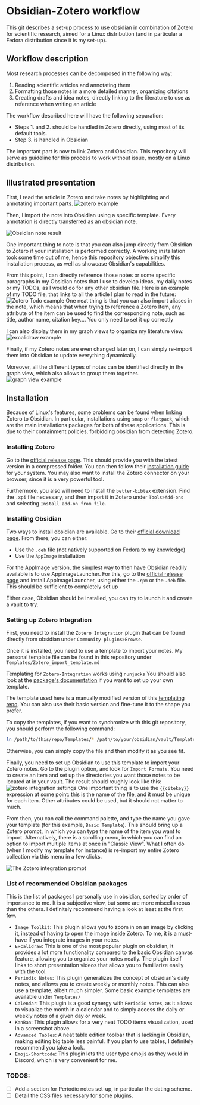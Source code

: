 # Obsidian-Zotero workflow

This git describes a set-up process to use obsidian in combination of Zotero for scientific research, aimed for a Linux distribution (and in particular a Fedora distribution since it is my set-up).

## Workflow description

Most research processes can be decomposed in the following way:
1) Reading scientific articles and annotating them
2) Formatting those notes in a more detailed manner, organizing citations
3) Creating drafts and idea notes, directly linking to the literature to use as reference when writing an article

The workflow described here will have the following separation:
* Steps 1. and 2. should be handled in Zotero directly, using most of its default tools.
* Step 3. is handled in Obsidian

The important part is now to link Zotero and Obsidian. This repository will serve as guideline for this process to work without issue, mostly on a Linux distribution. 

## Illustrated presentation
First, I read the article in Zotero and take notes by highlighting and annotating important parts.
![zotero example](assets/zotero_notes_taking.png)

Then, I import the note into Obsidian using a specific template. Every annotation is directly transferred as an obsidian note. 

![Obsidian note result](assets/obsidian_notes_imported.png)

One important thing to note is that you can also jump directly from Obsidian to Zotero if your installation is performed correctly. A working installation took some time out of me, hence this repository objective: simplify this installation process, as well as showcase Obsidian's capabilities.

From this point, I can directly reference those notes or some specific paragraphs in my Obsidian notes that I use to develop ideas, my daily notes or my TODOs, as I would do for any other obsidian file. Here is an example of my TODO file, that links to all the article I plan to read in the future:
![Zotero Todo example](assets/obsidian_notes_example.png)
One neat thing is that you can also import aliases in the note, which means that when trying to reference a Zotero Item, any attribute of the item can be used to find the corresponding note, such as title, author name, citation key.... You only need to set it up correctly


I can also display them in my graph views to organize my literature view.
![excalidraw example](assets/excalidraw_example.png)

Finally, if my Zotero notes are even changed later on, I can simply re-import them into Obsidian to update everything dynamically.

Moreover, all the different types of notes can be identified directly in the graph view, which also allows to group them together.
![graph view example](assets/graph_view_example.png)

## Installation
Because of Linux's features, some problems can be found when linking Zotero to Obsidian. In particular, installations using `snap` or `flatpack`, which are the main installations packages for both of these applications. This is due to their containment policies, forbidding obsidian from detecting Zotero.

### Installing Zotero
Go to the [official release page](https://www.zotero.org/download/). This should provide you with the latest version in a compressed folder. You can then follow their [installation guide](https://www.zotero.org/support/installation) for your system. You may also want to install the Zotero connector on your browser, since it is a very powerful tool.

Furthermore, you also will need to install the `better-bibtex` extension. Find the `.xpi` file necessary, and then import it in Zotero under `Tools>Add-ons` and selecting `Install add-on from file`.
<!-- TODO: complete this part -->

### Installing Obsidian
Two ways to install obsidian are available. Go to their [official download page](https://obsidian.md/download). From there, you can either:
* Use the `.deb` file (not natively supported on Fedora to my knowledge)
* Use the `AppImage` installation 

For the AppImage version, the simplest way to then have Obsidian readily available is to use AppImageLauncher. For this, go to the [official release page](https://github.com/TheAssassin/AppImageLauncher/releases) and install AppImageLauncher, using either the `.rpm` or the `.deb` file. This should be sufficient to completely set up 

Either case, Obsidian should be installed, you can try to launch it and create a vault to try.

### Setting up Zotero Integration
First, you need to install the `Zotero Integration` plugin that can be found directly from obsidian under `Community plugins>Browse`.

Once it is installed, you need to use a template to import your notes. My personal template file can be found in this repository under `Templates/Zotero_import_template.md` 

Templating for `Zotero-Integration` works using `nunjucks`
You should also look at the [package's documentation](https://github.com/mgmeyers/obsidian-zotero-integration/blob/main/docs/Templating.md) if you want to set up your own template. 

The template used here is a manually modified version of this [templating repo](https://github.com/nocona71/obsidian-literature-note/blob/main/README.md). You can also use their basic version and fine-tune it to the shape you prefer.

To copy the templates, if you want to synchronize with this git repository, you should perform the following command:
```bash
ln /path/to/this/repo/Templates/* /path/to/your/obsidian/vault/Templates/
```
Otherwise, you can simply copy the file and then modify it as you see fit.

Finally, you need to set up Obsidian to use this template to import your Zotero notes. Go to the plugin option, and look for `Import Formats`. You need to create an item and set up the directories you want those notes to be located at in your vault. The result should roughly look like this:
![zotero integration settings](assets/zotero_integration_settings.png) 
One important thing is to use the `{{citekey}}` expression at some point: this is the name of the file, and it must be unique for each item. Other attributes could be used, but it should not matter to much.


From then, you can call the command palette, and type the name you gave your template (for this example, `Basic Template`). This should bring up a Zotero prompt, in which you can type the name of the item you want to import. Alternatively, there is a scrolling menu, in which you can find an option to import multiple items at once in "Classic View". What I often do (when I modify my template for instance) is re-import my entire Zotero collection via this menu in a few clicks.  


![The Zotero integration prompt](assets/zotero_integration_prompt.png)
<!-- TODO: explain how to set up the template inside obsidian with screenshots -->

### List of recommended Obsidian packages
This is the list of packages I personally use in obsidian, sorted by order of importance to me. It is a subjective view, but some are more miscellaneous than the others.  I definitely recommend having a look at least at the first few. 

* `Image Toolkit`: This plugin allows you to zoom in on an image by clicking it, instead of having to open the image inside Zotero. To me, it is a must-have if you integrate images in your notes.
* `Excalidraw`: This is one of the most popular plugin on obsidian, it provides a lot more functionality compared to the basic Obsidian canvas feature, allowing you to organize your notes neatly. The plugin itself links to short presentation videos that allows you to familiarize easily with the tool. 
* `Periodic Notes`: This plugin generalizes the concept of obsidian's daily notes, and allows you to create weekly or monthly notes. This can also use a template, albeit much simpler. Some basic example templates are available under `Templates/`
* `Calendar`: This plugin is a good synergy with `Periodic Notes`, as it allows to visualize the month in a calendar and to simply access the daily or weekly notes of a given day or week. 
* `KanBan`: This plugin allows for a very neat TODO items visualization, used in a screenshot above.
* `Advanced Tables`: A neat table edition toolbar that is lacking in Obsidian, making editing big table less painful. If you plan to use tables, I definitely recommend you take a look.
* `Emoji-Shortcode`: This plugin lets the user type emojis as they would in Discord, which is very convenient for me. 


### TODOS:
* [ ] Add a section for Periodic notes set-up, in particular the dating scheme.
* [ ] Detail the CSS files necessary for some plugins.